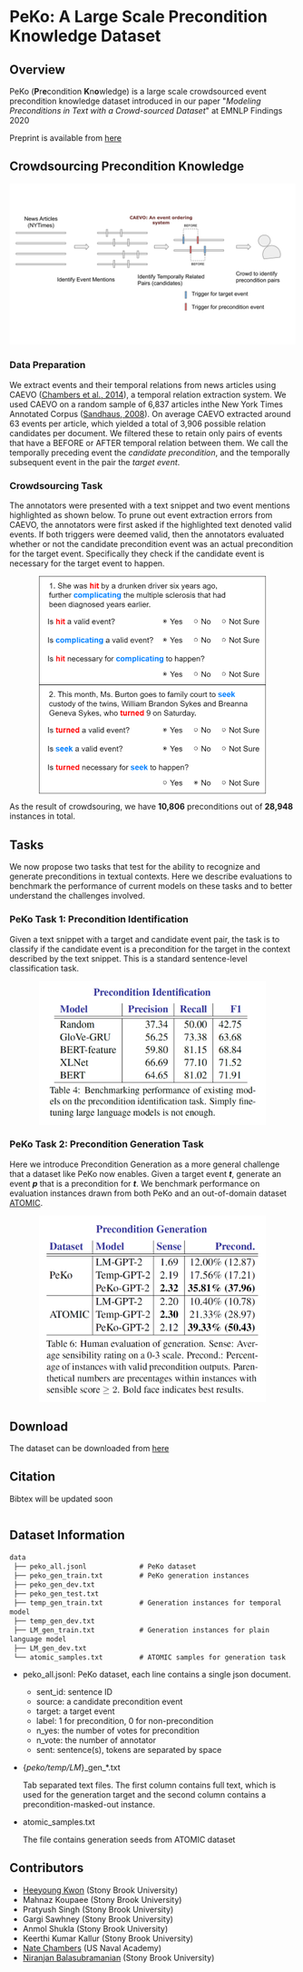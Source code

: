 # PeKo: A Large Scale Precondition Knowledge Dataset

## Overview
PeKo (**P**r**e**condition **K**n**o**wledge) is a large scale crowdsourced event precondition knowledge dataset introduced in our paper "_Modeling Preconditions in Text with a Crowd-sourced Dataset_" at EMNLP Findings 2020 

Preprint is available from [here](https://arxiv.org/pdf/2010.02429.pdf)

## Crowdsourcing Precondition Knowledge
![Crowdsourcing Task](images/crowdsourcing.svg)
### Data Preparation
We extract events and their temporal relations from news articles using CAEVO ([Chambers et al., 2014](https://www.usna.edu/Users/cs/nchamber/caevo/)), a temporal relation extraction system. We used CAEVO on a random sample of 6,837 articles inthe New York Times Annotated Corpus ([Sandhaus, 2008](https://catalog.ldc.upenn.edu/LDC2008T19)). 
On average CAEVO extracted around 63 events per article, which yielded a total of 3,906 possible relation candidates per document. We filtered these to retain only pairs of events that have a BEFORE or AFTER temporal relation between them. We call the temporally preceding event the _candidate precondition_, and the temporally subsequent event in the pair the _target event_.
### Crowdsourcing Task
The annotators were presented with a text snippet and two event mentions highlighted as shown below. To prune out event extraction errors from CAEVO, the annotators were first asked if the highlighted text denoted valid events. If both triggers were deemed valid, then the annotators evaluated whether or not the candidate precondition event was an actual precondition for the target event. Specifically they check if the candidate event is necessary for the target event to happen.
<p align="center">
  <img align="middle" src="images/mturk_example.png" alt="HIT example" width="400"/>
</p>

As the result of crowdsouring, we have **10,806** preconditions out of **28,948** instances in total.

## Tasks
We now propose two tasks that test for the ability to recognize and generate preconditions in textual contexts. Here we describe evaluations to benchmark the performance of current models on these tasks and to better understand the challenges involved.

### PeKo Task 1: Precondition Identification
Given a text snippet with a target and candidate event pair, the task is to classify if the candidate event is a precondition for the target in the context described by the text snippet. This is a standard sentence-level classification task.
<p align="center">
  <img align="middle" src="images/result_table.png" alt="Result Table" width="400"/>
</p>

### PeKo Task 2: Precondition Generation Task
Here we introduce Precondition Generation as a more general challenge that a dataset like PeKo now enables. Given a target event **_t_**, generate an event **_p_** that is a precondition for **_t_**. We benchmark performance on evaluation instances drawn from both PeKo and an out-of-domain dataset [ATOMIC](https://homes.cs.washington.edu/~msap/atomic/).
<p align="center">
  <img align="middle" src="images/gen_result_table.png" alt="Generation Result Table" width="400"/>
</p>


## Download
The dataset can be downloaded from [here](https://drive.google.com/file/d/1FmKcFjKmiT7xWou97xp4nxlNc4UBk8Lq/view?usp=sharing)

## Citation
Bibtex will be updated soon
   ```
   ```

## Dataset Information

```
data
 ├── peko_all.jsonl             # PeKo dataset
 ├── peko_gen_train.txt         # PeKo generation instances
 ├── peko_gen_dev.txt
 ├── peko_gen_test.txt
 ├── temp_gen_train.txt         # Generation instances for temporal model
 ├── temp_gen_dev.txt
 ├── LM_gen_train.txt           # Generation instances for plain language model
 ├── LM_gen_dev.txt
 └── atomic_samples.txt         # ATOMIC samples for generation task
```
- peko_all.jsonl: PeKo dataset, each line contains a single json document.
  - sent_id: sentence ID
  - source: a candidate precondition event
  - target: a target event
  - label: 1 for precondition, 0 for non-precondition
  - n_yes: the number of votes for precondition
  - n_vote: the number of annotator
  - sent: sentence(s), tokens are separated by space
  
 - {_peko/temp/LM_}\_gen\_\*.txt
 
   Tab separated text files. The first column contains full text, which is used for the generation target and the second column contains a precondition-masked-out instance.
 
 - atomic_samples.txt
 
   The file contains generation seeds from ATOMIC dataset

## Contributors
- [Heeyoung Kwon](https://heeyoungkwon.com) (Stony Brook University)
- Mahnaz Koupaee (Stony Brook University)
- Pratyush Singh (Stony Brook University)
- Gargi Sawhney (Stony Brook University) 
- Anmol Shukla (Stony Brook University) 
- Keerthi Kumar Kallur (Stony Brook University) 
- [Nate Chambers](https://www.usna.edu/Users/cs/nchamber/) (US Naval Academy)
- [Niranjan Balasubramanian](https://www3.cs.stonybrook.edu/~niranjan) (Stony Brook University)
